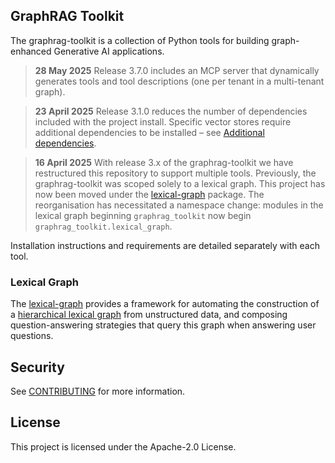 ## GraphRAG Toolkit

The graphrag-toolkit is a collection of Python tools for building graph-enhanced Generative AI applications.

> **28 May 2025** Release 3.7.0 includes an MCP server that dynamically generates tools and tool descriptions (one per tenant in a multi-tenant graph).

> **23 April 2025** Release 3.1.0 reduces the number of dependencies included with the project install. Specific vector stores require additional dependencies to be installed – see [Additional dependencies](./lexical-graph/README.md#additional-dependencies).

> **16 April 2025** With release 3.x of the graphrag-toolkit we have restructured this repository to support multiple tools. Previously, the graphrag-toolkit was scoped solely to a lexical graph. This project has now been moved under the [lexical-graph](./lexical-graph/) package. The reorganisation has necessitated a namespace change: modules in the lexical graph beginning `graphrag_toolkit` now begin `graphrag_toolkit.lexical_graph`.

Installation instructions and requirements are detailed separately with each tool.

### Lexical Graph

The [lexical-graph](./lexical-graph/) provides a framework for automating the construction of a [hierarchical lexical graph](./docs/lexical-graph/graph-model.md) from unstructured data, and composing question-answering strategies that query this graph when answering user questions. 

## Security

See [CONTRIBUTING](CONTRIBUTING.md#security-issue-notifications) for more information.

## License

This project is licensed under the Apache-2.0 License.


